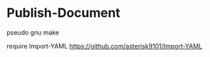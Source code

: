 # Publish-Document
pseudo gnu make

require Import-YAML
https://github.com/asterisk9101/Import-YAML
